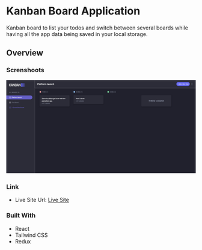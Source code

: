 # Kanban Board Application

Kanban board to list your todos and switch between several boards while having all the app data being saved in your local storage.

## Overview

### Screnshoots

![Desktop Site](./public/kanban.png "Desktop Site")

### Link

- Live Site Url: [Live Site](https://kanban-board-sepia-theta.vercel.app/)

### Built With

- React
- Tailwind CSS
- Redux

